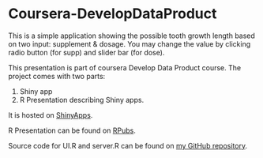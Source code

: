 # Coursera-DevelopDataProduct

This is a simple application showing the possible tooth growth length based on two input: supplement & dosage.
You may change the value by clicking radio button (for supp) and slider bar (for dose).

This presentation is part of coursera Develop Data Product course. The project comes with two parts:

1. Shiny app
2. R Presentation describing Shiny apps.

It is hosted on [ShinyApps](http://www.google.com).

R Presentation can be found on [RPubs](http://rpubs.com/woeihau/110774).

Source code for UI.R and server.R can be found on [my GitHub repository](https://github.com/woeihau/DevDataProduct).
